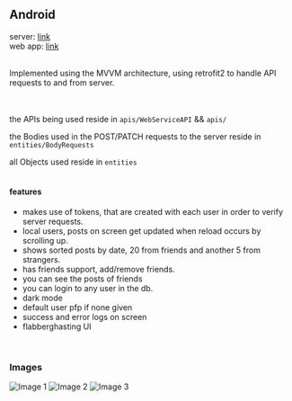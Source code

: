 ## Android

server: [link](https://github.com/MikeShlapakov/Manikel-server-side) <br>
web app: [link](https://github.com/MikeShlapakov/Manikel-web-app/tree/Part3) <br>

<br>
Implemented using the MVVM architecture, 
using retrofit2 to handle API requests to and from server.
<br><br><br>

the APIs being used reside in
```apis/WebServiceAPI```  &&  ```apis/```

the Bodies used in the POST/PATCH requests to the server reside in 
```entities/BodyRequests```

all Objects used reside in 
```entities```
<br><br>

#### features
- makes use of tokens, that are created with each user in order to verify server requests.
- local users, posts on screen get updated when reload occurs by scrolling up.
- shows sorted posts by date, 20 from friends and another 5 from strangers.
- has friends support, add/remove friends.
- you can see the posts of friends
- you can login to any user in the db.
- dark mode
- default user pfp if none given
- success and error logs on screen
- flabberghasting UI

<br>

### Images

![Image 1](proof/1.png)
![Image 2](proof/2.png)
![Image 3](proof/3.png)




